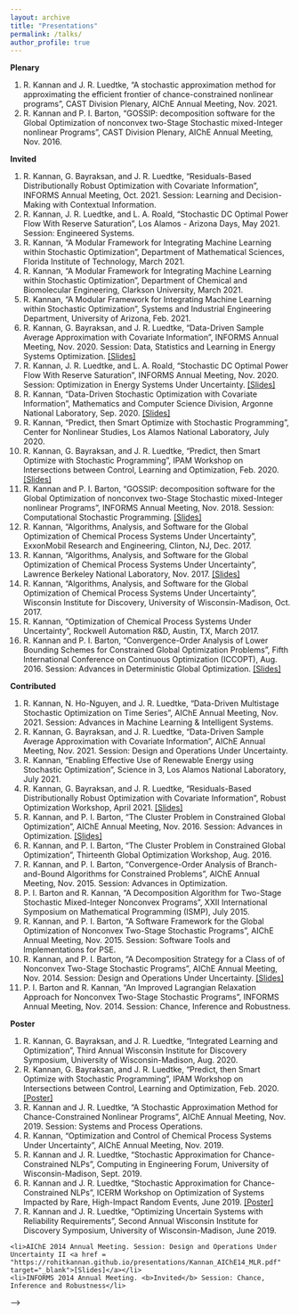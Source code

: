 ```yaml
---
layout: archive
title: "Presentations"
permalink: /talks/
author_profile: true
---
```


<!-- {% if site.talkmap_link == true %}

<p style="text-decoration:underline;"><a href="/talkmap.html">See a map of all the places I've given a talk!</a></p>

{% endif %}

{% for post in site.talks reversed %}
  {% include archive-single-talk.html %}
{% endfor %} -->


**Plenary**

1. R. Kannan and J. R. Luedtke, “A stochastic approximation method for approximating the efficient frontier of chance-constrained nonlinear programs”, CAST Division Plenary, AIChE Annual Meeting, Nov. 2021.
2. R. Kannan and P. I. Barton, “GOSSIP: decomposition software for the Global Optimization of nonconvex two-Stage Stochastic mixed-Integer nonlinear Programs”, CAST Division Plenary, AIChE Annual Meeting, Nov. 2016.


**Invited**

1. R. Kannan, G. Bayraksan, and J. R. Luedtke, “Residuals-Based Distributionally Robust Optimization with Covariate Information”, INFORMS Annual Meeting, Oct. 2021. Session: Learning and Decision-Making with Contextual Information.
2. R. Kannan, J. R. Luedtke, and L. A. Roald, “Stochastic DC Optimal Power Flow With Reserve Saturation”, Los Alamos - Arizona Days, May 2021. Session: Engineered Systems.
3. R. Kannan, “A Modular Framework for Integrating Machine Learning within Stochastic Optimization”, Department of Mathematical Sciences, Florida Institute of Technology, March 2021.
4. R. Kannan, “A Modular Framework for Integrating Machine Learning within Stochastic Optimization”, Department of Chemical and Biomolecular Engineering, Clarkson University, March 2021.
5. R. Kannan, “A Modular Framework for Integrating Machine Learning within Stochastic Optimization”, Systems and Industrial Engineering Department, University of Arizona, Feb. 2021.
6. R. Kannan, G. Bayraksan, and J. R. Luedtke, “Data-Driven Sample Average Approximation with Covariate Information”, INFORMS Annual Meeting, Nov. 2020. Session: Data, Statistics and Learning in Energy Systems Optimization. <a href = "https://rohitkannan.github.io/presentations/Kannan_Argonne_September_2020.pdf" target="_blank">[Slides]</a>
7. R. Kannan, J. R. Luedtke, and L. A. Roald, “Stochastic DC Optimal Power Flow With Reserve Saturation”, INFORMS Annual Meeting, Nov. 2020. Session: Optimization in Energy Systems Under Uncertainty. <a href = "https://rohitkannan.github.io/presentations/Kannan_INFORMS20_SDCOPF.pdf" target="_blank">[Slides]</a>
8. R. Kannan, “Data-Driven Stochastic Optimization with Covariate Information”, Mathematics and Computer Science Division, Argonne National Laboratory, Sep. 2020. <a href = "https://rohitkannan.github.io/presentations/Kannan_Argonne_September_2020.pdf" target="_blank">[Slides]</a>
9. R. Kannan, “Predict, then Smart Optimize with Stochastic Programming”, Center for Nonlinear Studies, Los Alamos National Laboratory, July 2020.
10. R. Kannan, G. Bayraksan, and J. R. Luedtke, “Predict, then Smart Optimize with Stochastic Programming”, IPAM Workshop on Intersections between Control, Learning and Optimization, Feb. 2020. <a href = "https://rohitkannan.github.io/presentations/Kannan_IPAM20_Presentation.pdf" target="_blank">[Slides]</a>
11. R. Kannan and P. I. Barton, “GOSSIP: decomposition software for the Global Optimization of nonconvex two-Stage Stochastic mixed-Integer nonlinear Programs”, INFORMS Annual Meeting, Nov. 2018. Session: Computational Stochastic Programming. <a href = "https://rohitkannan.github.io/presentations/Kannan_INFORMS18_GOSSIP.pdf" target="_blank">[Slides]</a>
12. R. Kannan, “Algorithms, Analysis, and Software for the Global Optimization of Chemical Process Systems Under Uncertainty”, ExxonMobil Research and Engineering, Clinton, NJ, Dec. 2017.
13. R. Kannan, “Algorithms, Analysis, and Software for the Global Optimization of Chemical Process Systems Under Uncertainty”, Lawrence Berkeley National Laboratory, Nov. 2017. <a href = "https://rohitkannan.github.io/presentations/Kannan_LBNL17.pdf" target="_blank">[Slides]</a>
14. R. Kannan, “Algorithms, Analysis, and Software for the Global Optimization of Chemical Process Systems Under Uncertainty”, Wisconsin Institute for Discovery, University of Wisconsin-Madison, Oct. 2017.
15. R. Kannan, “Optimization of Chemical Process Systems Under Uncertainty”, Rockwell Automation R&D, Austin, TX, March 2017.
16. R. Kannan and P. I. Barton, “Convergence-Order Analysis of Lower Bounding Schemes for Constrained Global Optimization Problems”, Fifth International Conference on Continuous Optimization (ICCOPT), Aug. 2016. Session: Advances in Deterministic Global Optimization. <a href = "https://rohitkannan.github.io/presentations/Kannan_ICCOPT16_ConvergenceOrder.pdf" target="_blank">[Slides]</a>


**Contributed**

1. R. Kannan, N. Ho-Nguyen, and J. R. Luedtke, “Data-Driven Multistage Stochastic Optimization on Time Series”, AIChE Annual Meeting, Nov. 2021. Session: Advances in Machine Learning & Intelligent Systems.
2. R. Kannan, G. Bayraksan, and J. R. Luedtke, “Data-Driven Sample Average Approximation with Covariate Information”, AIChE Annual Meeting, Nov. 2021. Session: Design and Operations Under Uncertainty.
3. R. Kannan, “Enabling Effective Use of Renewable Energy using Stochastic Optimization”, Science in 3, Los Alamos National Laboratory, July 2021.
4. R. Kannan, G. Bayraksan, and J. R. Luedtke, “Residuals-Based Distributionally Robust Optimization with Covariate Information”, Robust Optimization Workshop, April 2021. <a href = "https://rohitkannan.github.io/presentations/Kannan_ROW21_ERDRO.pdf" target="_blank">[Slides]</a>
5. R. Kannan, and P. I. Barton, “The Cluster Problem in Constrained Global Optimization”, AIChE Annual Meeting, Nov. 2016. Session: Advances in Optimization. <a href = "https://rohitkannan.github.io/presentations/Kannan_AIChE16_ClusterProblem.pdf" target="_blank">[Slides]</a>
6. R. Kannan, and P. I. Barton, “The Cluster Problem in Constrained Global Optimization”, Thirteenth Global Optimization Workshop, Aug. 2016.
7. R. Kannan, and P. I. Barton, “Convergence-Order Analysis of Branch-and-Bound Algorithms for Constrained Problems”, AIChE Annual Meeting, Nov. 2015. Session: Advances in Optimization.
8. P. I. Barton and R. Kannan, “A Decomposition Algorithm for Two-Stage Stochastic Mixed-Integer Nonconvex Programs”, XXII International Symposium on Mathematical Programming (ISMP), July 2015.
9. R. Kannan, and P. I. Barton, “A Software Framework for the Global Optimization of Nonconvex Two-Stage Stochastic Programs”, AIChE Annual Meeting, Nov. 2015. Session: Software Tools and Implementations for PSE.
10. R. Kannan, and P. I. Barton, “A Decomposition Strategy for a Class of of Nonconvex Two-Stage Stochastic Programs”, AIChE Annual Meeting, Nov. 2014. Session: Design and Operations Under Uncertainty. <a href = "https://rohitkannan.github.io/presentations/Kannan_AIChE14_MLR.pdf" target="_blank">[Slides]</a>
11. P. I. Barton and R. Kannan, “An Improved Lagrangian Relaxation Approach for Nonconvex Two-Stage Stochastic Programs”, INFORMS Annual Meeting, Nov. 2014. Session: Chance, Inference and Robustness.


**Poster**

1. R. Kannan, G. Bayraksan, and J. R. Luedtke, “Integrated Learning and Optimization”, Third Annual Wisconsin Institute for Discovery Symposium, University of Wisconsin-Madison, Aug. 2020.
2. R. Kannan, G. Bayraksan, and J. R. Luedtke, “Predict, then Smart Optimize with Stochastic Programming”, IPAM Workshop on Intersections between Control, Learning and Optimization, Feb. 2020. <a href = "https://rohitkannan.github.io/presentations/Kannan_IPAM20_DDSAA.pdf" target="_blank">[Poster]</a>
3. R. Kannan and J. R. Luedtke, “A Stochastic Approximation Method for Chance-Constrained Nonlinear Programs”, AIChE Annual Meeting, Nov. 2019. Session: Systems and Process Operations.
4. R. Kannan, “Optimization and Control of Chemical Process Systems Under Uncertainty”, AIChE Annual Meeting, Nov. 2019.
5. R. Kannan and J. R. Luedtke, “Stochastic Approximation for Chance-Constrained NLPs”, Computing in Engineering Forum, University of Wisconsin-Madison, Sept. 2019.
6. R. Kannan and J. R. Luedtke, “Stochastic Approximation for Chance-Constrained NLPs”, ICERM Workshop on Optimization of Systems Impacted by Rare, High-Impact Random Events, June 2019. <a href = "https://rohitkannan.github.io/presentations/Kannan_ICERM19_SAforCCP.pdf" target="_blank">[Poster]</a>
7. R. Kannan and J. R. Luedtke, “Optimizing Uncertain Systems with Reliability Requirements”, Second Annual Wisconsin Institute for Discovery Symposium, University of Wisconsin-Madison, June 2019.


<!--

<ul>
  <li>Residuals-Based Distributionally Robust Optimization with Covariate Information
<ul>
  <li>Robust Optimization Webinar, April 2021 <a href = "https://rohitkannan.github.io/presentations/Kannan_ROW21_ERDRO.pdf" target="_blank">[Slides]</a></li>
</ul> 
 </li>
  
  <li>A Modular Framework for Integrating Machine Learning within Stochastic Optimization
<ul>
  <li>Department of Mathematical Sciences, Florida Institute of Technology, March 2021 (<b>Invited</b>)
  <li>Chemical & Biomolecular Engineering Department, Clarkson University, March 2021 (<b>Invited</b>)
  <li>Systems & Industrial Engineering Department, University of Arizona, February 2021 (<b>Invited</b>)
</ul> 
 </li>
  
  <li>Data-driven sample average approximation with covariate information
<ul>
  <li>INFORMS 2020 Annual Meeting. <b>Invited</b> Session: Data, Statistics and Learning in Energy System Optimization <a href = "https://rohitkannan.github.io/presentations/Kannan_INFORMS20_DDSAA.pdf" target="_blank">[Slides]</a></li>
  <li>Argonne National Laboratory, September 2020 <a href = "https://rohitkannan.github.io/presentations/Kannan_Argonne_September_2020.pdf" target="_blank">[Slides]</a></li>
  <li>WID 2020 Annual Symposium, UW-Madison</li>
  <li>Los Alamos National Laboratory, July 2020</li>
  <li>IPAM 2020 Workshop on Intersections between Control, Learning and Optimization (<b>Invited</b>) <a href = "https://rohitkannan.github.io/presentations/Kannan_IPAM20_Presentation.pdf" target="_blank">[Slides]</a> <a href = "https://rohitkannan.github.io/presentations/Kannan_IPAM20_DDSAA.pdf" target="_blank">[Poster]</a></li>
</ul> 
 </li>   
  
  <li>Stochastic DC optimal power flow with reserve saturation
<ul>
  <li>INFORMS 2020 Annual Meeting. <b>Invited</b> Session: Optimization in Energy Systems under Uncertainty <a href = "https://rohitkannan.github.io/presentations/Kannan_INFORMS20_SDCOPF.pdf" target="_blank">[Slides]</a></li>
</ul> 
 </li>   

    <li>Stochastic approximation for chance-constrained nonlinear programs
<ul>
  <li>AIChE 2019 Annual Meeting. Interactive Session: Systems and Process Operations</li>
  <li>2019 Computing in Engineering Forum, UW-Madison</li>
  <li>ICERM 2019 Workshop Optimization of Systems Impacted by Rare, High-Impact Random Events <a href = "https://rohitkannan.github.io/presentations/Kannan_ICERM19_SAforCCP.pdf" target="_blank">[Poster]</a></li>
  <li>WID 2019 Annual Symposium, UW-Madison</li>
  <li>MACSER Optimization Under Uncertainty Meeting, December 2018 <a href = "https://rohitkannan.github.io/presentations/Kannan_MACSER18_SAforCCP.pdf" target="_blank">[Slides]</a></li>
</ul> 
      </li>
  
  <li>Optimization of chemical process systems under uncertainty
  <ul>
  <li>ExxonMobil Research and Engineering, Clinton NJ, December 2017 </li>
  <li>Lawrence Berkeley National Lab, Berkeley, CA, November 2017 <a href = "https://rohitkannan.github.io/presentations/Kannan_LBNL17.pdf" target="_blank">[Slides]</a></li>
  <li>Rockwell Automation R&D, Austin TX, March 2017</li>
  </ul>
    </li>

<li>GOSSIP: decomposition software for the Global Optimization of nonconvex two-Stage Stochastic mixed-Integer nonlinear Programs
  <ul>
    <li>INFORMS 2018 Annual Meeting. <b>Invited</b> Session: Computational Stochastic Programming <a href = "https://rohitkannan.github.io/presentations/Kannan_INFORMS18_GOSSIP.pdf" target="_blank">[Slides]</a></li>
    <li>AIChE 2016 Annual Meeting. CAST Division <b>Plenary</b></li>
  <li>AIChE 2015 Annual Meeting. Session: Software Tools and Implementations for PSE</li>
  </ul>
  </li>

<li>The cluster problem in constrained global optimization
  <ul>
  <li>AIChE 2016 Annual Meeting. Session: Advances in Optimization I <a href = "https://rohitkannan.github.io/presentations/Kannan_AIChE16_ClusterProblem.pdf" target="_blank">[Slides]</a></li>
  <li>Global Optimization Workshop, 2016</li>
  </ul>
</li>
  
  
<li>Convergence-order analysis of lower bounding schemes for constrained global optimization problems
  <ul>
    <li>ICCOPT 2016. <b>Invited</b> Session: Advances in Deterministic Global Optimization I <a href = "https://rohitkannan.github.io/presentations/Kannan_ICCOPT16_ConvergenceOrder.pdf" target="_blank">[Slides]</a></li>
  <li>AIChE 2015 Annual Meeting. Session: Advances in Optimization I</li>
  </ul> 
  </li>

<li>A decomposition algorithm for two-stage stochastic mixed-integer nonconvex programs
  <ul>
<!--     <li>ISMP 2015. Session: Advances in Global Optimisation</li> -->
    <li>AIChE 2014 Annual Meeting. Session: Design and Operations Under Uncertainty II <a href = "https://rohitkannan.github.io/presentations/Kannan_AIChE14_MLR.pdf" target="_blank">[Slides]</a></li>
    <li>INFORMS 2014 Annual Meeting. <b>Invited</b> Session: Chance, Inference and Robustness</li>
  </ul>  
  </li> 
  
  
  
  </ul>
  
-->

